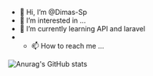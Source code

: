 - 👋 Hi, I’m @Dimas-Sp
- 👀 I’m interested in ...
- 🌱 I’m currently learning API and laravel
- - 📫 How to reach me ...
<!-- - 💞️ I’m looking to collaborate on ... -->

![Anurag's GitHub stats](https://github-readme-stats.vercel.app/api?username=Dimas-Sp&count_private=true&show_icons=true&theme=radical)

<!---
Dimas-Sp/Dimas-Sp is a ✨ special ✨ repository because its `README.md` (this file) appears on your GitHub profile.
You can click the Preview link to take a look at your changes.
--->
